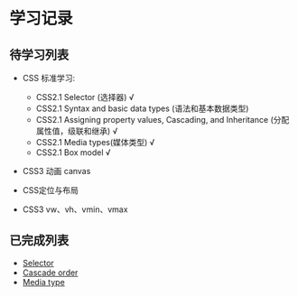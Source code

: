 # 学习记录

## 待学习列表 
- CSS 标准学习: 
  - CSS2.1 Selector (选择器) &radic;
  - CSS2.1 Syntax and basic data types (语法和基本数据类型)
  - CSS2.1 Assigning property values, Cascading, and Inheritance (分配属性值，级联和继承) &radic;
  - CSS2.1 Media types(媒体类型) &radic;
  - CSS2.1 Box model   &radic;

- CSS3 动画 canvas
- CSS定位与布局
- CSS3 vw、vh、vmin、vmax

## 已完成列表

 - [Selector](Selector.md)
 - [Cascade order](Cascade.md)
 - [Media type](Media.md)
 
